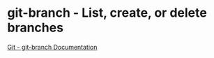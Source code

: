 # git-branch - List, create, or delete branches

[Git - git-branch Documentation](https://git-scm.com/docs/git-branch)
